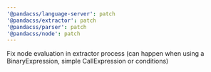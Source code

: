 ```yaml
---
'@pandacss/language-server': patch
'@pandacss/extractor': patch
'@pandacss/parser': patch
'@pandacss/node': patch
---
```


Fix node evaluation in extractor process (can happen when using a BinaryExpression, simple CallExpression or conditions)
